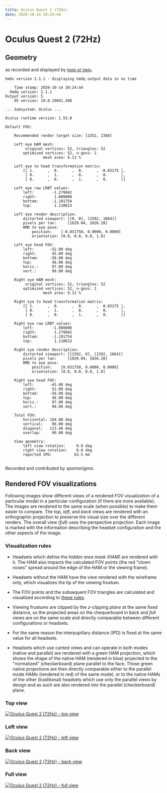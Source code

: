 ```yaml
---
title: Oculus Quest 2 (72Hz)
date: 2020-10-14 20:24:44
---
```

# Oculus Quest 2 (72Hz)

## Geometry

as recorded and displayed by [`hmdq` or `hmdv`](https://github.com/risa2000/hmdq).
```
hmdv version 2.1.1 - displaying hmdq output data in no time

    Time stamp: 2020-10-14 20:24:44
  hmdq version: 2.1.1
Output version: 5
    OS version: 10.0.19041.508

... Subsystem: Oculus ...

Oculus runtime version: 1.53.0

Default FOV:

    Recommended render target size: [2352, 2368]

    Left eye HAM mesh:
         original vertices: 52, triangles: 52
        optimized vertices: 52, n-gons: 2
                 mesh area: 9.13 %

    Left eye to head transformation matrix:
        [[ 1.      ,  0.      ,  0.      , -0.03175 ],
         [ 0.      ,  1.      ,  0.      ,  0.      ],
         [ 0.      ,  0.      ,  1.      ,  0.      ]]

    Left eye raw LRBT values:
        left:        -1.279942
        right:        1.000000
        bottom:      -1.191754
        top:          1.110613

    Left eye render description:
        distorted viewport: [[0, 0], [1592, 1664]]
        pixels per tan:     [1029.04, 1026.28]
        HMD to eye pose:
            position:    [-0.031750, 0.0000, 0.0000]
            orientation: [0.0, 0.0, 0.0, 1.0]

    Left eye head FOV:
        left:       -52.00 deg
        right:       45.00 deg
        bottom:     -50.00 deg
        top:         48.00 deg
        horiz.:      97.00 deg
        vert.:       98.00 deg

    Right eye HAM mesh:
         original vertices: 52, triangles: 52
        optimized vertices: 52, n-gons: 2
                 mesh area: 9.13 %

    Right eye to head transformation matrix:
        [[ 1.      ,  0.      ,  0.      ,  0.03175 ],
         [ 0.      ,  1.      ,  0.      ,  0.      ],
         [ 0.      ,  0.      ,  1.      ,  0.      ]]

    Right eye raw LRBT values:
        left:        -1.000000
        right:        1.279942
        bottom:      -1.191754
        top:          1.110613

    Right eye render description:
        distorted viewport: [[1592, 0], [1592, 1664]]
        pixels per tan:     [1029.04, 1026.28]
        HMD to eye pose:
            position:    [0.031750, 0.0000, 0.0000]
            orientation: [0.0, 0.0, 0.0, 1.0]

    Right eye head FOV:
        left:       -45.00 deg
        right:       52.00 deg
        bottom:     -50.00 deg
        top:         48.00 deg
        horiz.:      97.00 deg
        vert.:       98.00 deg

    Total FOV:
        horizontal: 104.00 deg
        vertical:    98.00 deg
        diagonal:   113.46 deg
        overlap:     90.00 deg

    View geometry:
        left view rotation:     0.0 deg
        right view rotation:    0.0 deg
        reported IPD:          63.5 mm


```
Recorded and contributed by _spamenigma_.

## Rendered FOV visualizations

Following images show different views of a rendered FOV visualization of a
particular model in a particular configuration (if there are more available).
The images are rendered to the same scale (when possible) to make them easier
to compare. The _top_, _left_, and _back_ views are rendered with an
orthographic projection to preserve the visual size over the different renders.
The overall view (_full_) uses the perspective projection. Each image is marked
with the information describing the headset configuration and the other aspects
of the image.

### Visualization rules

* Headsets which define the _hidden area mask (HAM)_ are rendered with it. The
  HAM also impacts the calculated FOV points (the red "clown noses" spread
  around the edge of the HAM or the viewing frame).

* Headsets without the HAM have the view rendered with the wireframe only, which
  visualizes the tip of the viewing frustum.

* The FOV points and the subsequent FOV triangles are calculated and visualized
  according to [these
  rules](https://risa2000.github.io/vrdocs/docs/hmd_fov_calculation).

* Viewing frustums are clipped by the _z-clipping plane_ at the same fixed
  distance, so the projected areas on the chequerboard in _back_ and _full_
  views are on the same scale and directly comparable between different
  configurations or headsets.

* For the same reason the interpupillary distance (IPD) is fixed at the same
  value for all headsets.

* Headsets which use canted views and can operate in both modes (native and
  parallel) are rendered with a green HAM projection, which shows the shape of
  the native HAM (rendered in blue) projected to the "normalized"
  (checkerboard) plane parallel to the face. Those green native projections are
  then directly comparable either to the parallel mode HAMs (rendered in red)
  of the same model, or to the native HAMs of the other (traditional) headsets
  which use only the parallel views by design and as such are also rendered
  into the parallel (checkerboard) plane.

### Top view
[![Oculus Quest 2 (72Hz) - top view](../images/Quest2_Native_R72_top.dmx.png)](../images/Quest2_Native_R72_top.dmx.png)

### Left view
[![Oculus Quest 2 (72Hz) - left view](../images/Quest2_Native_R72_left.dmx.png)](../images/Quest2_Native_R72_left.dmx.png)

### Back view
[![Oculus Quest 2 (72Hz) - back view](../images/Quest2_Native_R72_back.dmx.png)](../images/Quest2_Native_R72_back.dmx.png)

### Full view
[![Oculus Quest 2 (72Hz) - full view](../images/Quest2_Native_R72_over.dmx.png)](../images/Quest2_Native_R72_over.dmx.png)

